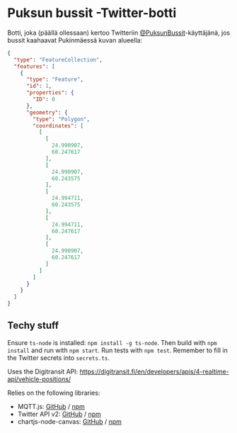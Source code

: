 # Puksun bussit -Twitter-botti

Botti, joka (päällä ollessaan) kertoo Twitteriin [@PuksunBussit](https://twitter.com/PuksunBussit)-käyttäjänä, jos bussit kaahaavat Pukinmäessä kuvan alueella:

```geojson
{
  "type": "FeatureCollection",
  "features": [
    {
      "type": "Feature",
      "id": 1,
      "properties": {
        "ID": 0
      },
      "geometry": {
        "type": "Polygon",
        "coordinates": [
          [
            [
              24.990907,
              60.247617
            ],
            [
              24.990907,
              60.243575
            ],
            [
              24.994711,
              60.243575
            ],
            [
              24.994711,
              60.247617
            ],
            [
              24.990907,
              60.247617
            ]
          ]
        ]
      }
    }
  ]
}
```

## Techy stuff

Ensure `ts-node` is installed: `npm install -g ts-node`. Then build with `npm install` and run with `npm start`. Run tests with `npm test`.
Remember to fill in the Twitter secrets into `secrets.ts`.

Uses the Digitransit API: https://digitransit.fi/en/developers/apis/4-realtime-api/vehicle-positions/

Relies on the following libraries:

* MQTT.js: [GitHub](https://github.com/mqttjs/MQTT.js) / [npm](https://www.npmjs.com/package/mqtt)
* Twitter API v2: [GitHub](https://github.com/PLhery/node-twitter-api-v2) / [npm](https://www.npmjs.com/package/twitter-api-v2)
* chartjs-node-canvas: [GitHub](https://github.com/SeanSobey/ChartjsNodeCanvas) / [npm](https://www.npmjs.com/package/chartjs-node-canvas)